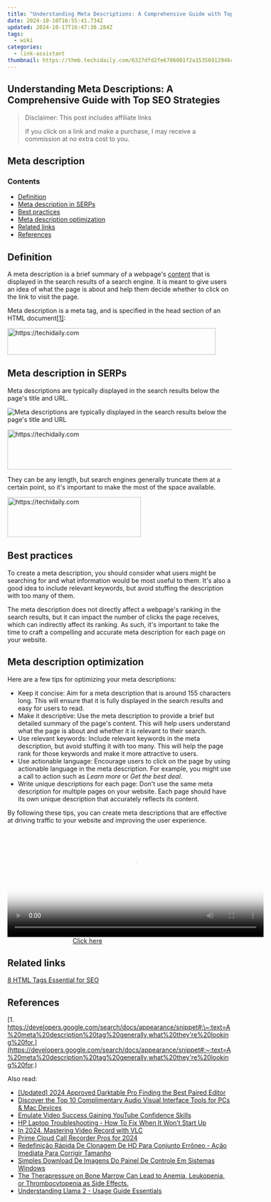 ```yaml
---
title: "Understanding Meta Descriptions: A Comprehensive Guide with Top SEO Strategies"
date: 2024-10-10T16:55:41.734Z
updated: 2024-10-17T16:47:30.284Z
tags:
  - wiki
categories:
  - link-assistant
thumbnail: https://thmb.techidaily.com/6327dfd2fe6706001f2a15356912946cde0731783904dd7e7520cd43dae6ef6d.jpg
---
```


## Understanding Meta Descriptions: A Comprehensive Guide with Top SEO Strategies

>  Disclaimer: This post includes affiliate links
>
>  If you click on a link and make a purchase, I may receive a commission at no extra cost to you.
>

## Meta description

### Contents

* [Definition](https://tools.techidaily.com/link-assistant/products/)
* [Meta description in SERPs](https://tools.techidaily.com/link-assistant/products/)
* [Best practices](https://tools.techidaily.com/link-assistant/products/)
* [Meta description optimization](https://tools.techidaily.com/link-assistant/products/)
* [Related links](https://tools.techidaily.com/link-assistant/products/)
* [References](https://tools.techidaily.com/link-assistant/products/)

## Definition

A meta description is a brief summary of a webpage's [content](https://tools.techidaily.com/link-assistant/products/) that is displayed in the search results of a search engine. It is meant to give users an idea of what the page is about and help them decide whether to click on the link to visit the page.

Meta description is a meta tag, and is specified in the head section of an HTML document[\[1\]](https://tools.techidaily.com/link-assistant/products/):

<head>

<meta name="description" content="Get all-in-one pack of SEO software — download free edition of SEO PowerSuite. SEO tools & free SEO advice for top rankings on Google & other search engines!">

</head>

<!-- affiliate ads begin -->
<a href="https://review-au.sjv.io/c/5597632/2098703/14409" target="_top" id="2098703">
  <img src="//a.impactradius-go.com/display-ad/14409-2098703" border="0" alt="https://techidaily.com" width="468" height="60"/>
</a>
<img height="0" width="0" src="https://review-au.sjv.io/i/5597632/2098703/14409" style="position:absolute;visibility:hidden;" border="0" />
<!-- affiliate ads end -->

## Meta description in SERPs

Meta descriptions are typically displayed in the search results below the page's title and URL.

![Meta descriptions are typically displayed in the search results below the page's title and URL](https://cdn1.link-assistant.com/thumbs/w655-c1/upload/seowiki/posts/78/md.png)

<!-- affiliate ads begin -->
<a href="https://25home.pxf.io/c/5597632/2148650/16836" target="_top" id="2148650">
  <img src="//a.impactradius-go.com/display-ad/16836-2148650" border="0" alt="https://techidaily.com" width="728" height="90"/>
</a>
<img height="0" width="0" src="https://25home.pxf.io/i/5597632/2148650/16836" style="position:absolute;visibility:hidden;" border="0" />
<!-- affiliate ads end -->

They can be any length, but search engines generally truncate them at a certain point, so it's important to make the most of the space available.

<!-- affiliate ads begin -->
<a href="https://aligracehair.sjv.io/c/5597632/1902273/19272" target="_top" id="1902273">
  <img src="//a.impactradius-go.com/display-ad/19272-1902273" border="0" alt="https://techidaily.com" width="300" height="90"/>
</a>
<img height="0" width="0" src="https://aligracehair.sjv.io/i/5597632/1902273/19272" style="position:absolute;visibility:hidden;" border="0" />
<!-- affiliate ads end -->

## Best practices

To create a meta description, you should consider what users might be searching for and what information would be most useful to them. It's also a good idea to include relevant keywords, but avoid stuffing the description with too many of them.

The meta description does not directly affect a webpage's ranking in the search results, but it can impact the number of clicks the page receives, which can indirectly affect its ranking. As such, it's important to take the time to craft a compelling and accurate meta description for each page on your website.

## Meta description optimization

Here are a few tips for optimizing your meta descriptions:

* Keep it concise: Aim for a meta description that is around 155 characters long. This will ensure that it is fully displayed in the search results and easy for users to read.
* Make it descriptive: Use the meta description to provide a brief but detailed summary of the page's content. This will help users understand what the page is about and whether it is relevant to their search.
* Use relevant keywords: Include relevant keywords in the meta description, but avoid stuffing it with too many. This will help the page rank for those keywords and make it more attractive to users.
* Use actionable language: Encourage users to click on the page by using actionable language in the meta description. For example, you might use a call to action such as _Learn more_ or _Get the best deal_.
* Write unique descriptions for each page: Don't use the same meta description for multiple pages on your website. Each page should have its own unique description that accurately reflects its content.

By following these tips, you can create meta descriptions that are effective at driving traffic to your website and improving the user experience.

<!-- affiliate ads begin -->
<span id="1982508">
					<video width="576" height="240" style="cursor:pointer"
           poster="//a.impactradius-go.com/display-clicktoplayimage/1982508.png"
           onclick="if(!this.playClicked){this.play();this.setAttribute('controls',true);this.playClicked=true;}">
	   <source src="//a.impactradius-go.com/display-ad/22993-1982508">
	   <img src="//a.impactradius-go.com/display-clicktoplayimage/1982508.png" style="border: none; height: 100%; width: 100%; object-fit: contain">
	</video>
	<div style="width:360px;text-align:center"><a href="javascript:window.open(decodeURIComponent('https%3A%2F%2Fhomestyler.sjv.io%2Fc%2F5597632%2F1982508%2F22993'), '_blank');void(0);">Click here</a></div>
</span>
<img height="0" width="0" src="https://imp.pxf.io/i/5597632/1982508/22993" style="position:absolute;visibility:hidden;" border="0" />
<!-- affiliate ads end -->

## Related links

[8 HTML Tags Essential for SEO](https://tools.techidaily.com/link-assistant/products/)

## References

[1. https://developers.google.com/search/docs/appearance/snippet#:\~:text=A%20meta%20description%20tag%20generally,what%20they're%20looking%20for.](https://developers.google.com/search/docs/appearance/snippet#:~:text=A%20meta%20description%20tag%20generally,what%20they're%20looking%20for.)

<ins class="adsbygoogle"
     style="display:block"
     data-ad-format="autorelaxed"
     data-ad-client="ca-pub-7571918770474297"
     data-ad-slot="1223367746"></ins>

<ins class="adsbygoogle"
     style="display:block"
     data-ad-client="ca-pub-7571918770474297"
     data-ad-slot="8358498916"
     data-ad-format="auto"
     data-full-width-responsive="true"></ins>

<span class="atpl-alsoreadstyle">Also read:</span>
<div><ul>
<li><a href="https://article-tips.techidaily.com/updated-2024-approved-darktable-pro-finding-the-best-paired-editor/"><u>[Updated] 2024 Approved Darktable Pro Finding the Best Paired Editor</u></a></li>
<li><a href="https://techtrends.techidaily.com/discover-the-top-10-complimentary-audio-visual-interface-tools-for-pcs-and-mac-devices/"><u>Discover the Top 10 Complimentary Audio Visual Interface Tools for PCs & Mac Devices</u></a></li>
<li><a href="https://youtube-videos.techidaily.com/emulate-video-success-gaining-youtube-confidence-skills/"><u>Emulate Video Success Gaining YouTube Confidence Skills</u></a></li>
<li><a href="https://win-top.techidaily.com/hp-laptop-troubleshooting-how-to-fix-when-it-wont-start-up/"><u>HP Laptop Troubleshooting - How To Fix When It Won’t Start Up</u></a></li>
<li><a href="https://screen-capture.techidaily.com/in-2024-mastering-video-record-with-vlc/"><u>In 2024, Mastering Video Record with VLC</u></a></li>
<li><a href="https://remote-screen-capture.techidaily.com/prime-cloud-call-recorder-pros-for-2024/"><u>Prime Cloud Call Recorder Pros for 2024</u></a></li>
<li><a href="https://win-top.techidaily.com/redefinicao-rapida-de-clonagem-de-hd-para-conjunto-erroneo-acao-imediata-para-corrigir-tamanho/"><u>Redefinição Rápida De Clonagem De HD Para Conjunto Errôneo - Ação Imediata Para Corrigir Tamanho</u></a></li>
<li><a href="https://win-top.techidaily.com/simples-download-de-imagens-do-painel-de-controle-em-sistemas-windows/"><u>Simples Download De Imagens Do Painel De Controle Em Sistemas Windows</u></a></li>
<li><a href="https://win-top.techidaily.com/the-therapressure-on-bone-marrow-can-lead-to-anemia-leukopenia-or-thrombocytopenia-as-side-effects/"><u>The Therapressure on Bone Marrow Can Lead to Anemia, Leukopenia, or Thrombocytopenia as Side Effects.</u></a></li>
<li><a href="https://tech-savvy.techidaily.com/understanding-llama-2-usage-guide-essentials/"><u>Understanding Llama 2 - Usage Guide Essentials</u></a></li>
</ul></div>

